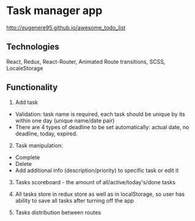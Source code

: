 # Task manager app
http://eugenere95.github.io/awesome_todo_list

## Technologies
React, Redux, React-Router, Animated Route transitions, SCSS, LocaleStorage

## Functionality

1. Add task
 - Validation: task name is required, each task should be unique by its within one day (unique name/date pair)
 - There are 4 types of deadline to be set automatically: actual date, no deadline, today, expired. 

2. Task manipulation:
  - Complete
  - Delete
  - Add additional info (description/priority) to specific task or edit it

3. Tasks scoreboard - the amount of all/active/today's/done tasks

4. All tasks store in redux store as well as in localStorage, so user has ability to save all tasks after turning off the app

5. Tasks distribution between routes